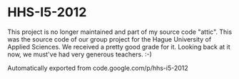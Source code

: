 # HHS-I5-2012

This project is no longer maintained and part of my source code "attic". This was the source code of our group project for the Hague University of Applied Sciences. We received a pretty good grade for it. Looking back at it now, we must've had very generous teachers. :-)

Automatically exported from code.google.com/p/hhs-i5-2012
